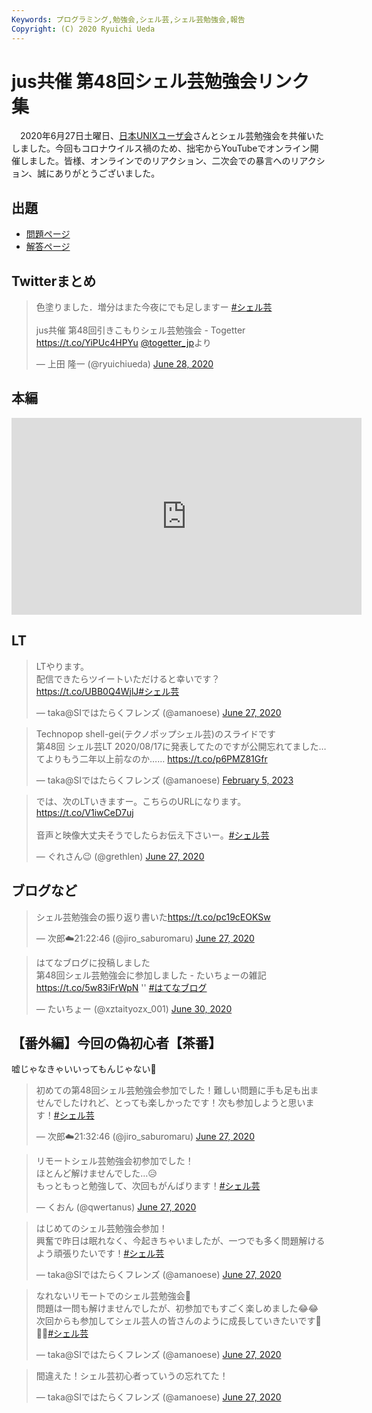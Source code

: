 ```yaml
---
Keywords: プログラミング,勉強会,シェル芸,シェル芸勉強会,報告
Copyright: (C) 2020 Ryuichi Ueda
---
```


# jus共催 第48回シェル芸勉強会リンク集

　2020年6月27日土曜日、[日本UNIXユーザ会](https://www.jus.or.jp/)さんとシェル芸勉強会を共催いたしました。今回もコロナウイルス禍のため、拙宅からYouTubeでオンライン開催しました。皆様、オンラインでのリアクション、二次会での暴言へのリアクション、誠にありがとうございました。


## 出題

* [問題ページ](/?post=20200627_shellgei_48_q)
* [解答ページ](/?post=20200627_shellgei_48)


## Twitterまとめ

<blockquote class="twitter-tweet" data-partner="tweetdeck"><p lang="ja" dir="ltr">色塗りました．増分はまた今夜にでも足しますー <a href="https://twitter.com/hashtag/%E3%82%B7%E3%82%A7%E3%83%AB%E8%8A%B8?src=hash&amp;ref_src=twsrc%5Etfw">#シェル芸</a><br><br>jus共催 第48回引きこもりシェル芸勉強会 - Togetter <a href="https://t.co/YiPUc4HPYu">https://t.co/YiPUc4HPYu</a> <a href="https://twitter.com/togetter_jp?ref_src=twsrc%5Etfw">@togetter_jp</a>より</p>&mdash; 上田 隆一 (@ryuichiueda) <a href="https://twitter.com/ryuichiueda/status/1277160798326935553?ref_src=twsrc%5Etfw">June 28, 2020</a></blockquote>
<script async src="https://platform.twitter.com/widgets.js" charset="utf-8"></script>


## 本編

<iframe width="560" height="315" src="https://www.youtube.com/embed/gFsaRvW1clc" frameborder="0" allow="accelerometer; autoplay; encrypted-media; gyroscope; picture-in-picture" allowfullscreen></iframe>

## LT

<blockquote class="twitter-tweet"><p lang="ja" dir="ltr">LTやります。<br>配信できたらツイートいただけると幸いです？<a href="https://t.co/UBB0Q4WjlJ">https://t.co/UBB0Q4WjlJ</a><a href="https://twitter.com/hashtag/%E3%82%B7%E3%82%A7%E3%83%AB%E8%8A%B8?src=hash&amp;ref_src=twsrc%5Etfw">#シェル芸</a></p>&mdash; taka@SIではたらくフレンズ (@amanoese) <a href="https://twitter.com/amanoese/status/1276774107535695873?ref_src=twsrc%5Etfw">June 27, 2020</a></blockquote> <script async src="https://platform.twitter.com/widgets.js" charset="utf-8"></script>

<blockquote class="twitter-tweet" data-partner="tweetdeck"><p lang="ja" dir="ltr">Technopop shell-gei(テクノポップシェル芸)のスライドです<br>第48回 シェル芸LT 2020/08/17に発表してたのですが公開忘れてました…てよりもう二年以上前なのか…… <a href="https://t.co/p6PMZ81Gfr">https://t.co/p6PMZ81Gfr</a></p>&mdash; taka@SIではたらくフレンズ (@amanoese) <a href="https://twitter.com/amanoese/status/1622142087314681856?ref_src=twsrc%5Etfw">February 5, 2023</a></blockquote>
<script async src="https://platform.twitter.com/widgets.js" charset="utf-8"></script>


<blockquote class="twitter-tweet"><p lang="ja" dir="ltr">では、次のLTいきますー。こちらのURLになります。<a href="https://t.co/V1iwCeD7uj">https://t.co/V1iwCeD7uj</a><br><br>音声と映像大丈夫そうでしたらお伝え下さいー。<a href="https://twitter.com/hashtag/%E3%82%B7%E3%82%A7%E3%83%AB%E8%8A%B8?src=hash&amp;ref_src=twsrc%5Etfw">#シェル芸</a></p>&mdash; ぐれさん😉 (@grethlen) <a href="https://twitter.com/grethlen/status/1276781570364444672?ref_src=twsrc%5Etfw">June 27, 2020</a></blockquote> <script async src="https://platform.twitter.com/widgets.js" charset="utf-8"></script>

## ブログなど

<blockquote class="twitter-tweet"><p lang="ja" dir="ltr">シェル芸勉強会の振り返り書いた<a href="https://t.co/pc19cEOKSw">https://t.co/pc19cEOKSw</a></p>&mdash; 次郎☁️21:22:46 (@jiro_saburomaru) <a href="https://twitter.com/jiro_saburomaru/status/1276878737326215169?ref_src=twsrc%5Etfw">June 27, 2020</a></blockquote> <script async src="https://platform.twitter.com/widgets.js" charset="utf-8"></script>


<blockquote class="twitter-tweet" data-partner="tweetdeck"><p lang="ja" dir="ltr">はてなブログに投稿しました<br>第48回シェル芸勉強会に参加しました - たいちょーの雑記 <a href="https://t.co/5w83iFrWpN">https://t.co/5w83iFrWpN</a> &#39;&#39; <a href="https://twitter.com/hashtag/%E3%81%AF%E3%81%A6%E3%81%AA%E3%83%96%E3%83%AD%E3%82%B0?src=hash&amp;ref_src=twsrc%5Etfw">#はてなブログ</a></p>&mdash; たいちょー (@xztaityozx_001) <a href="https://twitter.com/xztaityozx_001/status/1277970358809722888?ref_src=twsrc%5Etfw">June 30, 2020</a></blockquote>
<script async src="https://platform.twitter.com/widgets.js" charset="utf-8"></script>


## 【番外編】今回の偽初心者【茶番】

嘘じゃなきゃいいってもんじゃない💩



<blockquote class="twitter-tweet" data-partner="tweetdeck"><p lang="ja" dir="ltr">初めての第48回シェル芸勉強会参加でした！難しい問題に手も足も出ませんでしたけれど、とっても楽しかったです！次も参加しようと思います！<a href="https://twitter.com/hashtag/%E3%82%B7%E3%82%A7%E3%83%AB%E8%8A%B8?src=hash&amp;ref_src=twsrc%5Etfw">#シェル芸</a></p>&mdash; 次郎☁️21:32:46 (@jiro_saburomaru) <a href="https://twitter.com/jiro_saburomaru/status/1276805258761523200?ref_src=twsrc%5Etfw">June 27, 2020</a></blockquote>
<script async src="https://platform.twitter.com/widgets.js" charset="utf-8"></script>

<blockquote class="twitter-tweet" data-partner="tweetdeck"><p lang="ja" dir="ltr">リモートシェル芸勉強会初参加でした！<br>ほとんど解けませんでした…😥<br>もっともっと勉強して、次回もがんばります！<a href="https://twitter.com/hashtag/%E3%82%B7%E3%82%A7%E3%83%AB%E8%8A%B8?src=hash&amp;ref_src=twsrc%5Etfw">#シェル芸</a></p>&mdash; くおん (@qwertanus) <a href="https://twitter.com/qwertanus/status/1276806989180370944?ref_src=twsrc%5Etfw">June 27, 2020</a></blockquote>
<script async src="https://platform.twitter.com/widgets.js" charset="utf-8"></script>


<blockquote class="twitter-tweet" data-partner="tweetdeck"><p lang="ja" dir="ltr">はじめてのシェル芸勉強会参加！<br>興奮で昨日は眠れなく、今起きちゃいましたが、一つでも多く問題解けるよう頑張りたいです！<a href="https://twitter.com/hashtag/%E3%82%B7%E3%82%A7%E3%83%AB%E8%8A%B8?src=hash&amp;ref_src=twsrc%5Etfw">#シェル芸</a></p>&mdash; taka@SIではたらくフレンズ (@amanoese) <a href="https://twitter.com/amanoese/status/1276726943937736704?ref_src=twsrc%5Etfw">June 27, 2020</a></blockquote>
<script async src="https://platform.twitter.com/widgets.js" charset="utf-8"></script>


<blockquote class="twitter-tweet"><p lang="ja" dir="ltr">なれないリモートでのシェル芸勉強会🥺<br>問題は一問も解けませんでしたが、初参加でもすごく楽しめました😂😂<br>次回からも参加してシェル芸人の皆さんのように成長していきたいです😤😤😤<a href="https://twitter.com/hashtag/%E3%82%B7%E3%82%A7%E3%83%AB%E8%8A%B8?src=hash&amp;ref_src=twsrc%5Etfw">#シェル芸</a></p>&mdash; taka@SIではたらくフレンズ (@amanoese) <a href="https://twitter.com/amanoese/status/1276804333833601025?ref_src=twsrc%5Etfw">June 27, 2020</a></blockquote>

<blockquote class="twitter-tweet"><p lang="ja" dir="ltr">間違えた！シェル芸初心者っていうの忘れてた！</p>&mdash; taka@SIではたらくフレンズ (@amanoese) <a href="https://twitter.com/amanoese/status/1276805001994596352?ref_src=twsrc%5Etfw">June 27, 2020</a></blockquote> <script async src="https://platform.twitter.com/widgets.js" charset="utf-8"></script>
